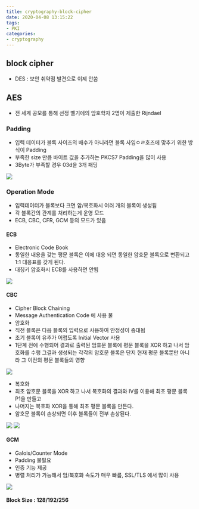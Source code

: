 ```yaml
---
title: cryptography-block-cipher
date: 2020-04-08 13:15:22
tags:
- PKI
categories:
- cryptography
---
```


## block cipher
- DES : 보안 취약점 발견으로 이제 안씀

## AES 
- 전 세계 공모를 통해 선정 벨기에의 암호학자 2명이 제출한 Rijndael 

### Padding
- 입력 데이터가 블록 사이즈의 배수가 아니라면 블록 사임ㅇㄹ호즈에 맞추기 위한 방식이 Padding
- 부족한 size 만큼 바이트 값을 추가하는 PKCS7 Padding을 많이 사용
- 3Byte가 부족할 경우 03d을 3개 패딩

![](/images/cryptography/block/AES/PKCS7_Padding.png)

### Operation Mode
- 입력데이터가 블록보다 크면 암/복호화시 여러 개의 블록이 생성됨
- 각 블록간의 관계를 처리하는게 운영 모드
- ECB, CBC, CFR, GCM 등의 모드가 있음

#### ECB
- Electronic Code Book
- 동일한 내용을 갖는 평문 블록은 이에 대응 되면 동일한 암호문 블록으로 변환되고 1:1 대응표를 갖게 된다.
- 대칭키 암호화시 ECB를 사용하면 안됨

![](/images/cryptography/block/AES/ECB.png)

#### CBC
- Cipher Block Chaining
- Message Authentication Code 에 사용 불
- 암호화
- 직전 블록은 다음 블록의 입력으로 사용하여 안정성이 증대됨
- 초기 블록이 유추가 어렵도록 Initial Vector 사용
- 1단계 전에 수행되어 결과로 출력된 암호문 블록에 평문 블록을 XOR 하고 나서 암호화를 수행 
    그결과 생성되는 각각의 암호문 블록은 단지 현재 평문 블록뿐만 아니라 그 이전의 평문 블록들의 영향
    
![](/images/cryptography/block/AES/CBC_encrypt.png)

- 복호화
- 최초 암호문 블록을 XOR 하고 나서 복호화의 결과와 IV를 이용해 최초 평문 블록 P1을 만들고
- 나머지는 복호화 XOR을 통해 최초 평문 블록을 만든다. 
- 암호문 블록이 손상되면 이후 블록들이 전부 손상된다.

![](/images/cryptography/block/AES/CBC_decrypt_1.png)
![](/images/cryptography/block/AES/CBC_decrypt_2.png)
    
#### GCM
- Galois/Counter Mode
- Padding 불필요
- 인증 기능 제공
- 병렬 처리가 가능해서 암/복호화 속도가 매우 빠름, SSL/TLS 에서 많이 사용

![](/images/cryptography/block/AES/GCM.png)

    
#### Block Size : 128/192/256

        
